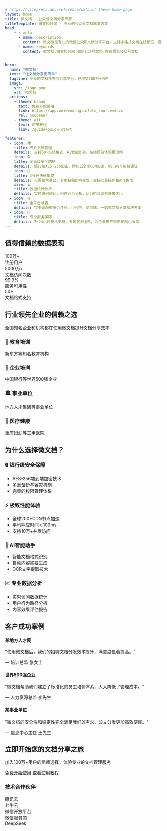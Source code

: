 ```yaml
---
# https://vitepress.dev/reference/default-theme-home-page
layout: home
title: 微文档 - 公众号文档分享专家
titleTemplate: 微文档官网 - 专业的公众号文档解决方案
head:
    - - meta
      - name: description
        content: 微文档是专业的微信公众号文档分享平台，支持多格式文档在线预览，提供安全可靠的文档托管服务，让知识分享更便捷
      - name: keywords
        content: 微文档,微文档官网,微信公众号文档,在线预览公众号文档


hero:
  name: "微文档"
  text: "让文档分享更简单"
  tagline: 专业的文档托管与分享平台，已服务100万+用户
  image:
    src: /logo.png
    alt: 微文档
  actions:
    - theme: brand
      text: 免费开始使用
      link: https://app.weiwendang.cn?utm_source=docs
      rel: noopener
    - theme: alt
      text: 使用教程
      link: /guide/quick-start

features:
  - icon: 📚
    title: 专业文档管理
    details: 支持50+文档格式，AI智能识别，在线预览体验更流畅
  - icon: 🔒
    title: 企业级安全防护
    details: 银行级AES-256加密，腾讯云全球CDN加速，99.9%可用性保证
  - icon: 🚀
    title: 3分钟快速集成
    details: 无需技术基础，复制粘贴即可完成，支持批量操作和API集成
  - icon: 📊
    title: 数据统计分析
    details: 实时访问统计，用户行为分析，助力内容运营决策优化
  - icon: 🌐
    title: 全平台兼容
    details: 完美适配微信公众号、小程序、网页端，一站式文档分享解决方案
  - icon: 💎
    title: 专业服务保障
    details: 7×24小时技术支持，专属客服团队，为企业用户提供定制化服务
---
```


<style>
/* 使用 !important 和更具体的选择器来提高优先级 */
.VPContent .full-width-section {
  width: 100vw !important;
  position: relative !important;
  left: 50% !important;
  right: 50% !important;
  margin-left: -50vw !important;
  margin-right: -50vw !important;
  overflow-x: hidden !important;
}

.VPContent .stats-section {
  background: linear-gradient(135deg, #07C160 0%, #06AD56 100%) !important;
  color: white !important;
  padding: 60px 0 !important;
  margin-top: 80px;
}

.VPContent .stats-container {
  max-width: 1200px !important;
  margin: 0 auto !important;
  text-align: center !important;
  padding: 0 20px !important;
}

.VPContent .stats-title {
  font-size: 2.5rem !important;
  margin-bottom: 50px !important;
  font-weight: 600 !important;
  color: white !important;
  border: none !important;
  padding-top: 0 !important;
  letter-spacing: normal !important;
  line-height: 1.2 !important;
}

.VPContent .stats-grid {
  display: grid !important;
  grid-template-columns: repeat(auto-fit, minmax(200px, 1fr)) !important;
  gap: 40px !important;
}

.VPContent .stat-item {
  text-align: center !important;
}

.VPContent .stat-number {
  font-size: 3rem !important;
  font-weight: bold !important;
  margin-bottom: 10px !important;
  color: white !important;
  line-height: 1 !important;
}

.VPContent .stat-label {
  font-size: 1.2rem !important;
  opacity: 0.9 !important;
  color: white !important;
}

.VPContent .industry-section {
  padding: 80px 0 !important;
  background-color: #f8f9fa !important;
}

.VPContent .industry-container {
  max-width: 1200px !important;
  margin: 0 auto !important;
  text-align: center !important;
  padding: 0 20px !important;
}

.VPContent .industry-title {
  font-size: 2.5rem !important;
  margin-bottom: 30px !important;
  color: #2c3e50 !important;
  border: none !important;
  padding-top: 0 !important;
  letter-spacing: normal !important;
  line-height: 1.2 !important;
  font-weight: 600 !important;
}

.VPContent .industry-subtitle {
  font-size: 1.2rem !important;
  color: #666 !important;
  margin-bottom: 50px !important;
}

.VPContent .industry-grid {
  display: grid !important;
  grid-template-columns: repeat(auto-fit, minmax(250px, 1fr)) !important;
  gap: 30px !important;
  margin-top: 40px !important;
}

.VPContent .industry-card {
  background: white !important;
  padding: 30px !important;
  border-radius: 10px !important;
  box-shadow: 0 4px 6px rgba(0,0,0,0.1) !important;
  transition: transform 0.3s ease, box-shadow 0.3s ease !important;
}

.VPContent .industry-card:hover {
  transform: translateY(-5px) !important;
  box-shadow: 0 8px 25px rgba(7, 193, 96, 0.2) !important;
}

.VPContent .industry-card h3 {
  color: #07C160 !important;
  margin-bottom: 15px !important;
  font-size: 1.3rem !important;
  border: none !important;
  padding-top: 0 !important;
  letter-spacing: normal !important;
  line-height: 1.3 !important;
  font-weight: 600 !important;
}

.VPContent .industry-card p {
  color: #666 !important;
  margin: 0 !important;
  line-height: 1.6 !important;
}

.VPContent .advantage-section {
  padding: 80px 0 !important;
}

.VPContent .advantage-container {
  max-width: 1200px !important;
  margin: 0 auto !important;
  padding: 0 20px !important;
}

.VPContent .advantage-title {
  font-size: 2.5rem !important;
  text-align: center !important;
  margin-bottom: 60px !important;
  color: #2c3e50 !important;
  border: none !important;
  padding-top: 0 !important;
  letter-spacing: normal !important;
  line-height: 1.2 !important;
  font-weight: 600 !important;
}

.VPContent .advantage-grid {
  display: grid !important;
  grid-template-columns: repeat(auto-fit, minmax(350px, 1fr)) !important;
  gap: 50px !important;
}

.VPContent .advantage-item h3 {
  color: #07C160 !important;
  font-size: 1.5rem !important;
  margin-bottom: 20px !important;
  border: none !important;
  padding-top: 0 !important;
  letter-spacing: normal !important;
  line-height: 1.3 !important;
  font-weight: 600 !important;
}

.VPContent .advantage-item ul {
  color: #666 !important;
  line-height: 1.8 !important;
  list-style: none !important;
  padding: 0 !important;
  margin: 0 !important;
}

.VPContent .advantage-item li {
  padding: 8px 0 !important;
  position: relative !important;
  padding-left: 20px !important;
  color: #666 !important;
  line-height: 1.8 !important;
}

.VPContent .advantage-item li:before {
  content: "✓" !important;
  color: #07C160 !important;
  font-weight: bold !important;
  position: absolute !important;
  left: 0 !important;
}

.VPContent .case-section {
  background-color: #f8f9fa !important;
  padding: 80px 0 !important;
}

.VPContent .case-container {
  max-width: 1200px !important;
  margin: 0 auto !important;
  text-align: center !important;
  padding: 0 20px !important;
}

.VPContent .case-title {
  font-size: 2.5rem !important;
  margin-bottom: 60px !important;
  color: #2c3e50 !important;
  border: none !important;
  padding-top: 0 !important;
  letter-spacing: normal !important;
  line-height: 1.2 !important;
  font-weight: 600 !important;
}

.VPContent .case-grid {
  display: grid !important;
  grid-template-columns: repeat(auto-fit, minmax(300px, 1fr)) !important;
  gap: 30px !important;
}

.VPContent .case-card {
  background: white !important;
  padding: 40px !important;
  border-radius: 10px !important;
  box-shadow: 0 4px 6px rgba(0,0,0,0.1) !important;
  transition: transform 0.3s ease, box-shadow 0.3s ease !important;
}

.VPContent .case-card:hover {
  transform: translateY(-5px) !important;
  box-shadow: 0 8px 25px rgba(7, 193, 96, 0.2) !important;
}

.VPContent .case-card h4 {
  color: #2c3e50 !important;
  margin-bottom: 20px !important;
  font-size: 1.3rem !important;
  border: none !important;
  padding-top: 0 !important;
  letter-spacing: normal !important;
  line-height: 1.3 !important;
  font-weight: 600 !important;
}

.VPContent .case-card p {
  color: #666 !important;
  margin-bottom: 20px !important;
  line-height: 1.6 !important;
}

.VPContent .case-author {
  color: #07C160 !important;
  font-weight: bold !important;
}

.VPContent .cta-section {
  background: linear-gradient(135deg, #07C160 0%, #06AD56 100%) !important;
  color: white !important;
  padding: 80px 0 !important;
}

.VPContent .cta-container {
  max-width: 800px !important;
  margin: 0 auto !important;
  text-align: center !important;
  padding: 0 20px !important;
}

.VPContent .cta-title {
  font-size: 2.5rem !important;
  margin-bottom: 30px !important;
  color: white !important;
  border: none !important;
  padding-top: 0 !important;
  letter-spacing: normal !important;
  line-height: 1.2 !important;
  font-weight: 600 !important;
}

.VPContent .cta-subtitle {
  font-size: 1.3rem !important;
  margin-bottom: 40px !important;
  opacity: 0.9 !important;
  color: white !important;
}

.VPContent .cta-buttons {
  display: flex !important;
  gap: 20px !important;
  justify-content: center !important;
  flex-wrap: wrap !important;
}

.VPContent .cta-primary {
  background: white !important;
  color: #07C160 !important;
  padding: 15px 30px !important;
  border-radius: 50px !important;
  text-decoration: none !important;
  font-weight: bold !important;
  font-size: 1.1rem !important;
  display: inline-block !important;
  transition: all 0.3s ease !important;
}

.VPContent .cta-primary:hover {
  background: #f0f0f0 !important;
  transform: translateY(-2px) !important;
  box-shadow: 0 8px 20px rgba(0,0,0,0.2) !important;
}

.VPContent .cta-secondary {
  border: 2px solid white !important;
  background: transparent !important;
  color: white !important;
  padding: 15px 30px !important;
  border-radius: 50px !important;
  text-decoration: none !important;
  font-weight: bold !important;
  font-size: 1.1rem !important;
  display: inline-block !important;
  transition: all 0.3s ease !important;
}

.VPContent .cta-secondary:hover {
  background: white !important;
  color: #07C160 !important;
}

.VPContent .cta-note {
  margin-top: 30px !important;
  opacity: 0.8 !important;
  font-size: 0.9rem !important;
  color: white !important;
}

.VPContent .partner-section {
  padding: 80px 0 !important;
  background-color: #f8f9fa !important;
}

.VPContent .partner-container {
  max-width: 1200px !important;
  margin: 0 auto !important;
  text-align: center !important;
  padding: 0 20px !important;
}

.VPContent .partner-title {
  color: #666 !important;
  margin-bottom: 40px !important;
  font-size: 1.2rem !important;
  border: none !important;
  padding-top: 0 !important;
  letter-spacing: normal !important;
  line-height: 1.3 !important;
  font-weight: 600 !important;
}

.VPContent .partner-logos {
  display: flex !important;
  justify-content: center !important;
  align-items: center !important;
  gap: 60px !important;
  flex-wrap: wrap !important;
  opacity: 0.6 !important;
}

.VPContent .partner-logo {
  font-size: 1.5rem !important;
  font-weight: bold !important;
  color: #666 !important;
  transition: opacity 0.3s ease !important;
}

.VPContent .partner-logo:hover {
  opacity: 1 !important;
}

/* 响应式设计 */
@media (max-width: 768px) {
  .VPContent .stats-title, 
  .VPContent .industry-title, 
  .VPContent .advantage-title, 
  .VPContent .case-title, 
  .VPContent .cta-title {
    font-size: 2rem !important;
  }
  
  .VPContent .stat-number {
    font-size: 2.5rem !important;
  }
  
  .VPContent .stats-grid {
    grid-template-columns: repeat(2, 1fr) !important;
    gap: 30px !important;
  }
  
  .VPContent .industry-grid, 
  .VPContent .case-grid {
    grid-template-columns: 1fr !important;
  }
  
  .VPContent .advantage-grid {
    grid-template-columns: 1fr !important;
    gap: 40px !important;
  }
  
  .VPContent .cta-buttons {
    flex-direction: column !important;
    align-items: center !important;
  }
  
  .VPContent .partner-logos {
    gap: 30px !important;
  }
}

@media (max-width: 480px) {
  .VPContent .stats-title, 
  .VPContent .industry-title, 
  .VPContent .advantage-title, 
  .VPContent .case-title, 
  .VPContent .cta-title {
    font-size: 1.8rem !important;
  }
  
  .VPContent .stat-number {
    font-size: 2rem !important;
  }
  
  .VPContent .stats-grid {
    grid-template-columns: 1fr !important;
    gap: 25px !important;
  }
}
</style>

<!-- 权威数据展示 - 全屏宽度 -->
<div class="full-width-section stats-section">
  <div class="stats-container">
    <h2 class="stats-title">值得信赖的数据表现</h2>
    <div class="stats-grid">
      <div class="stat-item">
        <div class="stat-number">100万+</div>
        <div class="stat-label">注册用户</div>
      </div>
      <div class="stat-item">
        <div class="stat-number">5000万+</div>
        <div class="stat-label">文档访问次数</div>
      </div>
      <div class="stat-item">
        <div class="stat-number">99.9%</div>
        <div class="stat-label">服务可用性</div>
      </div>
      <div class="stat-item">
        <div class="stat-number">50+</div>
        <div class="stat-label">文档格式支持</div>
      </div>
    </div>
  </div>
</div>

<!-- 行业认可 - 全屏宽度 -->
<div class="full-width-section industry-section">
  <div class="industry-container">
    <h2 class="industry-title">行业领先企业的信赖之选</h2>
    <p class="industry-subtitle">全国知名企业和机构都在使用微文档提升文档分享效率</p>
    <div class="industry-grid">
      <div class="industry-card">
        <h3>🏫 教育培训</h3>
        <p>新东方等知名教育机构</p>
      </div>
      <div class="industry-card">
        <h3>🏢 企业培训</h3>
        <p>中国银行等世界500强企业</p>
      </div>
      <div class="industry-card">
        <h3>🏛️ 事业单位</h3>
        <p>地方人才集团等事业单位</p>
      </div>
      <div class="industry-card">
        <h3>🏥 医疗健康</h3>
        <p>重庆妇幼等三甲医院</p>
      </div>
    </div>
  </div>
</div>

<!-- 核心优势详解 -->
<div class="advantage-section">
  <div class="advantage-container">
    <h2 class="advantage-title">为什么选择微文档？</h2>
    <div class="advantage-grid">
      <div class="advantage-item">
        <h3>🔒 银行级安全保障</h3>
        <ul>
          <li>AES-256端到端加密技术</li>
          <li>多重备份与容灾机制</li>
          <li>完善的权限管理体系</li>
        </ul>
      </div>
      <div class="advantage-item">
        <h3>⚡ 极致性能体验</h3>
        <ul>
          <li>全球200+CDN节点加速</li>
          <li>平均响应时间＜100ms</li>
          <li>支持10万+并发访问</li>
        </ul>
      </div>
      <div class="advantage-item">
        <h3>🤖 AI智能助手</h3>
        <ul>
          <li>智能文档格式识别</li>
          <li>自动内容摘要生成</li>
          <li>OCR文字提取技术</li>
        </ul>
      </div>
      <div class="advantage-item">
        <h3>📈 专业数据分析</h3>
        <ul>
          <li>实时访问数据统计</li>
          <li>用户行为路径分析</li>
          <li>内容效果评估报告</li>
        </ul>
      </div>
    </div>
  </div>
</div>

<!-- 客户成功案例 - 全屏宽度 -->
<div class="full-width-section case-section">
  <div class="case-container">
    <h2 class="case-title">客户成功案例</h2>
    <div class="case-grid">
      <div class="case-card">
        <h4>某地方人才网</h4>
        <p>"使用微文档后，我们的招聘文档分发效率提升，满意度显著提高。"</p>
        <div class="case-author">— 培训总监 张女士</div>
      </div>
      <div class="case-card">
        <h4>世界500强企业</h4>
        <p>"微文档帮助我们建立了标准化的员工培训体系，大大降低了管理成本。"</p>
        <div class="case-author">— 人力资源总监 李先生</div>
      </div>
      <div class="case-card">
        <h4>某事业单位</h4>
        <p>"微文档的安全性和稳定性完全满足我们的需求，公文分发更加高效便民。"</p>
        <div class="case-author">— 信息中心主任 王先生</div>
      </div>
    </div>
  </div>
</div>

<!-- 立即开始 - 全屏宽度 -->
<div class="full-width-section cta-section">
  <div class="cta-container">
    <h2 class="cta-title">立即开始您的文档分享之旅</h2>
    <p class="cta-subtitle">加入100万+用户的信赖选择，体验专业的文档管理服务</p>
    <div class="cta-buttons">
      <a href="https://app.weiwendang.cn?utm_source=docs" class="cta-primary" rel="noopener">免费开始使用</a>
      <a href="/guide/quick-start" class="cta-secondary">查看使用教程</a>
    </div>
  </div>
</div>

<!-- 合作伙伴 - 全屏宽度 -->
<div class="full-width-section partner-section">
  <div class="partner-container">
    <h3 class="partner-title">技术合作伙伴</h3>
    <div class="partner-logos">
      <div class="partner-logo">腾讯云</div>
      <div class="partner-logo">七牛云</div>
      <div class="partner-logo">微信开放平台</div>
      <div class="partner-logo">微信服务商</div>
      <div class="partner-logo">DeepSeek</div>
    </div>
  </div>
</div>